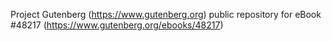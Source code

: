 Project Gutenberg (https://www.gutenberg.org) public repository for eBook #48217 (https://www.gutenberg.org/ebooks/48217)
